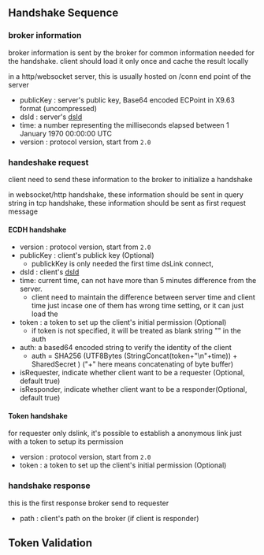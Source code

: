 ## Handshake Sequence

### broker information

broker information is sent by the broker for common information needed for the handshake. client should load it only once and cache the result locally

in a http/websocket server, this is usually hosted on /conn end point of the server

* publicKey : server's public key, Base64 encoded ECPoint in X9.63 format (uncompressed)
* dsId : server's [dsId](https://github.com/dsa-2/docs/wiki/dsId)
* time: a number representing the milliseconds elapsed between 1 January 1970 00:00:00 UTC 
* version : protocol version, start from `2.0`

### handeshake request

client need to send these information to the broker to initialize a handshake

in websocket/http handshake, these information should be sent in query string
in tcp handshake, these information should be sent as first request message

#### ECDH handshake

* version : protocol version, start from `2.0`
* publicKey : client's publick key (Optional)
  * publickKey is only needed the first time dsLink connect, 
* dsId : client's [dsId](https://github.com/dsa-2/docs/wiki/dsId)
* time: current time, can not have more than 5 minutes difference from the server. 
   * client need to maintain the difference between server time and client time just incase one of them has wrong time setting, or it can just load the
* token : a token to set up the client's initial permission (Optional)
   * if token is not specified, it will be treated as blank string "" in the auth
* auth: a based64 encoded string to verify the identity of the client
   * auth = SHA256 (UTF8Bytes (StringConcat(token+"\n"+time)) + SharedSecret ) ("+" here means concatenating of byte buffer)
* isRequester, indicate whether client want to be a requester (Optional, default true)
* isResponder, indicate whether client want to be a responder(Optional, default true)


#### Token handshake

for requester only dslink, it's possible to establish a anonymous link just with a token to setup its permission

* version : protocol version, start from `2.0`
* token : a token to set up the client's initial permission (Optional)


### handshake response

this is the first response broker send to requester

* path : client's path on the broker (if client is responder)



## Token Validation

